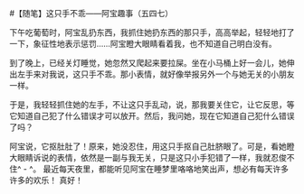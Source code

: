 #【随笔】这只手不乖——阿宝趣事（五四七）

下午吃葡萄时，阿宝乱扔东西，我抓住她扔东西的那只手，高高举起，轻轻地打了一下，象征性地表示惩罚……阿宝瞪大眼睛看着我，也不知道自己明白没有。

到了晚上，已经关灯睡觉，她忽然又爬起来要拉屎。坐在小马桶上好一会儿，她伸出左手来对我说，这只手不乖。那小表情，就好像举报另外一个与她无关的小朋友一样。

于是，我轻轻抓住她的左手，不让这只手乱动，说，那我要关住它，让它反思，等它知道自己犯了什么错误才可以放开。然后，我问她，现在它知道自己犯什么错误了吗？

阿宝说，它抠肚肚了！原来，她没忍住，用这只手抠自己肚脐眼了。可是，看她瞪大眼睛诉说的表情，依然是一副与我无关，只是这只小手犯错了一样，我就忍俊不住^ - ^。
最近每天夜里，都能听见阿宝在睡梦里咯咯地笑出声，想必有每天许多许多的欢乐！
真好！

